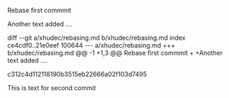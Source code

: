 Rebase first commmit

Another text added ....


diff --git a/xhudec/rebasing.md b/xhudec/rebasing.md
index ce4cdf0..21e0eef 100644
--- a/xhudec/rebasing.md
+++ b/xhudec/rebasing.md
@@ -1 +1,3 @@
 Rebase first commmit
+
+Another text added ....


c312c4d112118190b3515eb22666a02f103d7495

This is text for second commit



